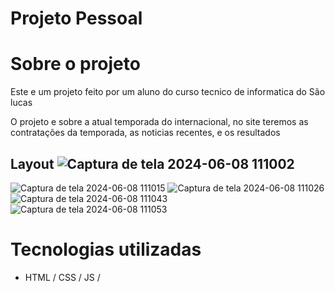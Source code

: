 # Projeto Pessoal

# Sobre o projeto


Este e um projeto feito por um aluno do curso tecnico de informatica do São lucas

O projeto e sobre a atual temporada do internacional, no site teremos as contratações da temporada, as noticias recentes, e os resultados

## Layout ![Captura de tela 2024-06-08 111002](https://github.com/henriquelegal/ProjPessoal/assets/135166719/64d7a1d2-9374-4fc8-b7e7-25d8865fd73a)
![Captura de tela 2024-06-08 111015](https://github.com/henriquelegal/ProjPessoal/assets/135166719/fd9cad15-9227-4b87-9810-066ebafcd8a6)
![Captura de tela 2024-06-08 111026](https://github.com/henriquelegal/ProjPessoal/assets/135166719/4eca9e21-1fb8-475b-a5d4-7ea7f152d7dd)
![Captura de tela 2024-06-08 111043](https://github.com/henriquelegal/ProjPessoal/assets/135166719/175517bd-b1e1-449e-93a3-bc2b580e7aeb)
![Captura de tela 2024-06-08 111053](https://github.com/henriquelegal/ProjPessoal/assets/135166719/bf461347-9377-4039-9db1-ba07ce57bd7a)

# Tecnologias utilizadas
- HTML / CSS / JS /



